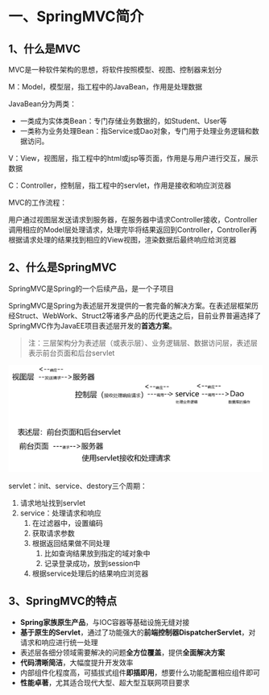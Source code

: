 # 一、SpringMVC简介

## 1、什么是MVC

MVC是一种软件架构的思想，将软件按照模型、视图、控制器来划分

M：Model，模型层，指工程中的JavaBean，作用是处理数据

JavaBean分为两类：

- 一类成为实体类Bean：专门存储业务数据的，如Student、User等
- 一类称为业务处理Bean：指Service或Dao对象，专门用于处理业务逻辑和数据访问。

V：View，视图层，指工程中的html或jsp等页面，作用是与用户进行交互，展示数据

C：Controller，控制层，指工程中的servlet，作用是接收和响应浏览器

MVC的工作流程：

用户通过视图层发送请求到服务器，在服务器中请求Controller接收，Controller调用相应的Model层处理请求，处理完毕将结果返回到Controller，Controller再根据请求处理的结果找到相应的View视图，渲染数据后最终响应给浏览器

## 2、什么是SpringMVC

SpringMVC是Spring的一个后续产品，是一个子项目

SpringMVC是Spring为表述层开发提供的一套完备的解决方案。在表述层框架历经Struct、WebWork、Struct2等诸多产品的历代更迭之后，目前业界普遍选择了SpringMVC作为JavaEE项目表述层开发的**首选方案**。

> 注：三层架构分为表述层（或表示层）、业务逻辑层、数据访问层，表述层表示前台页面和后台servlet

![image-20241224230132457](./assets/image-20241224230132457.png)

servlet：init、service、destory三个周期：

1. 请求地址找到servlet
2. service：处理请求和响应
   1. 在过滤器中，设置编码
   2. 获取请求参数
   3. 根据返回结果做不同处理
      1. 比如查询结果放到指定的域对象中
      2. 记录登录成功，放到session中
   4. 根据service处理后的结果响应浏览器

## 3、SpringMVC的特点

- **Spring家族原生产品**，与IOC容器等基础设施无缝对接
- **基于原生的Servlet**，通过了功能强大的**前端控制器DispatcherServlet**，对请求和响应进行统一处理
- 表述层各细分领域需要解决的问题**全方位覆盖**，提供**全面解决方案**
- **代码清晰简洁**，大幅度提升开发效率
- 内部组件化程度高，可插拔式组件**即插即用**，想要什么功能配置相应组件即可
- **性能卓著**，尤其适合现代大型、超大型互联网项目要求
